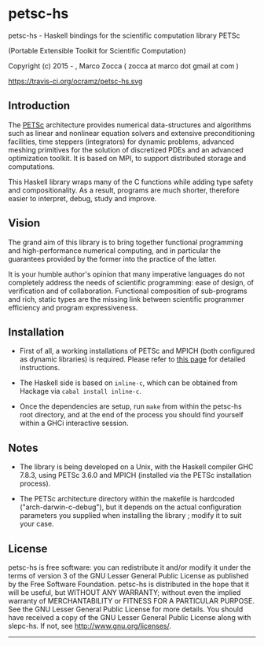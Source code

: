 # petsc-hs
petsc-hs - Haskell bindings for the scientific computation library PETSc

(Portable Extensible Toolkit for Scientific Computation)

Copyright (c) 2015 - , Marco Zocca ( zocca at marco dot gmail at com )

https://travis-ci.org/ocramz/petsc-hs.svg


## Introduction

The [PETSc](http://www.mcs.anl.gov/petsc/) architecture provides numerical data-structures and algorithms such as linear and nonlinear equation solvers and extensive preconditioning facilities, time steppers (integrators) for dynamic problems, advanced meshing primitives for the solution of discretized PDEs and an advanced optimization toolkit. It is based on MPI, to support distributed storage and computations.

This Haskell library wraps many of the C functions while adding type safety and compositionality. As a result, programs are much shorter, therefore easier to interpret, debug, study and improve.


## Vision

The grand aim of this library is to bring together functional programming and high-performance numerical computing, and in particular the guarantees provided by the former into the practice of the latter.

It is your humble author's opinion that many imperative languages do not completely address the needs of scientific programming: ease of design, of verification and of collaboration. 
Functional composition of sub-programs and rich, static types are the missing link between scientific programmer efficiency and program expressiveness.
 




## Installation

* First of all, a working installations of PETSc and MPICH (both configured as dynamic libraries) is required. Please refer to [this page](http://www.mcs.anl.gov/petsc/documentation/installation.html) for detailed instructions.

* The Haskell side is based on `inline-c`, which can be obtained from Hackage via `cabal install inline-c`.

* Once the dependencies are setup, run `make` from within the petsc-hs root directory, and at the end of the process you should find yourself within a GHCi interactive session.




## Notes

* The library is being developed on a Unix, with the Haskell compiler GHC 7.8.3, using PETSc 3.6.0 and MPICH (installed via the PETSc installation process).

* The PETSc architecture directory within the makefile is hardcoded ("arch-darwin-c-debug"), but it depends on the actual configuration parameters you supplied when installing the library ; modify it to suit your case.





## License

petsc-hs is free software: you can redistribute it and/or modify it under the
terms of version 3 of the GNU Lesser General Public License as published by
the Free Software Foundation.
petsc-hs is distributed in the hope that it will be useful, but WITHOUT ANY
WARRANTY; without even the implied warranty of MERCHANTABILITY or FITNESS
FOR A PARTICULAR PURPOSE. See the GNU Lesser General Public License for
more details.
You should have received a copy of the GNU Lesser General Public License
along with slepc-hs. If not, see <http://www.gnu.org/licenses/>.
- - - - - - - - - - - - - - - - - - - - - - - - - - - - - - - - - - - - - -
